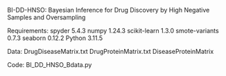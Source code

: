 BI-DD-HNSO: Bayesian Inference for Drug Discovery by High Negative Samples and Oversampling

Requirements:
spyder  5.4.3
numpy   1.24.3
scikit-learn  1.3.0
smote-variants  0.7.3
seaborn   0.12.2
Python 3.11.5 


Data:
DrugDiseaseMatrix.txt
DrugProteinMatrix.txt
DiseaseProteinMatrix


Code:
BI_DD_HNSO_Bdata.py
